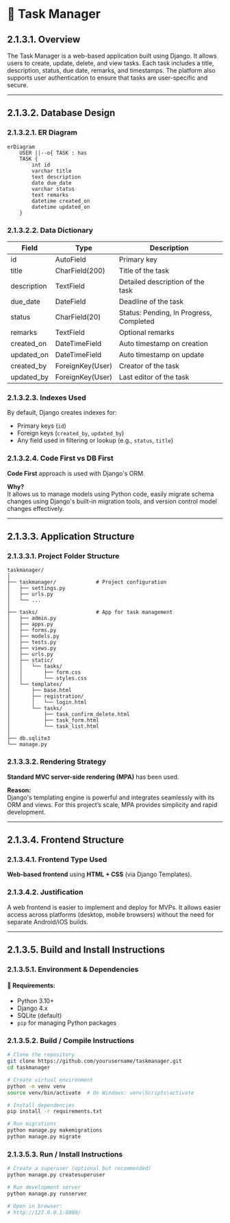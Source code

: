 
# 📝 Task Manager

## 2.1.3.1. Overview

The Task Manager is a web-based application built using Django. It allows users to create, update, delete, and view tasks. Each task includes a title, description, status, due date, remarks, and timestamps. The platform also supports user authentication to ensure that tasks are user-specific and secure.

---

## 2.1.3.2. Database Design

### 2.1.3.2.1. ER Diagram

```mermaid
erDiagram
    USER ||--o{ TASK : has
    TASK {
        int id
        varchar title
        text description
        date due_date
        varchar status
        text remarks
        datetime created_on
        datetime updated_on
    }
```

### 2.1.3.2.2. Data Dictionary

| Field        | Type          | Description                        |
|--------------|---------------|------------------------------------|
| id           | AutoField     | Primary key                        |
| title        | CharField(200)| Title of the task                  |
| description  | TextField     | Detailed description of the task   |
| due_date     | DateField     | Deadline of the task               |
| status       | CharField(20) | Status: Pending, In Progress, Completed |
| remarks      | TextField     | Optional remarks                   |
| created_on   | DateTimeField | Auto timestamp on creation         |
| updated_on   | DateTimeField | Auto timestamp on update           |
| created_by   | ForeignKey(User) | Creator of the task             |
| updated_by   | ForeignKey(User) | Last editor of the task         |

### 2.1.3.2.3. Indexes Used

By default, Django creates indexes for:
- Primary keys (`id`)
- Foreign keys (`created_by`, `updated_by`)
- Any field used in filtering or lookup (e.g., `status`, `title`)

### 2.1.3.2.4. Code First vs DB First

**Code First** approach is used with Django's ORM.

**Why?**  
It allows us to manage models using Python code, easily migrate schema changes using Django's built-in migration tools, and version control model changes effectively.

---

## 2.1.3.3. Application Structure

### 2.1.3.3.1. Project Folder Structure

```
taskmanager/
│
├── taskmanager/             # Project configuration
│   ├── settings.py
│   ├── urls.py
│   └── ...
│
├── tasks/                   # App for task management
│   ├── admin.py
│   ├── apps.py
│   ├── forms.py
│   ├── models.py
│   ├── tests.py
│   ├── views.py
│   ├── urls.py
│   ├── static/
│   │   └── tasks/
│   │       ├── form.css
│   │       └── styles.css
│   └── templates/
│       ├── base.html
│       ├── registration/
│       │   └── login.html
│       └── tasks/
│           ├── task_confirm_delete.html
│           ├── task_form.html
│           └── task_list.html
│
├── db.sqlite3
└── manage.py
```

### 2.1.3.3.2. Rendering Strategy

**Standard MVC server-side rendering (MPA)** has been used.

**Reason:**  
Django's templating engine is powerful and integrates seamlessly with its ORM and views. For this project’s scale, MPA provides simplicity and rapid development.

---

## 2.1.3.4. Frontend Structure

### 2.1.3.4.1. Frontend Type Used

**Web-based frontend** using **HTML + CSS** (via Django Templates).

### 2.1.3.4.2. Justification

A web frontend is easier to implement and deploy for MVPs. It allows easier access across platforms (desktop, mobile browsers) without the need for separate Android/iOS builds.

---

## 2.1.3.5. Build and Install Instructions

### 2.1.3.5.1. Environment & Dependencies

#### 🔧 Requirements:
- Python 3.10+
- Django 4.x
- SQLite (default)
- `pip` for managing Python packages

### 2.1.3.5.2. Build / Compile Instructions

```bash
# Clone the repository
git clone https://github.com/yourusername/taskmanager.git
cd taskmanager

# Create virtual environment
python -m venv venv
source venv/bin/activate  # On Windows: venv\Scripts\activate

# Install dependencies
pip install -r requirements.txt

# Run migrations
python manage.py makemigrations
python manage.py migrate
```

### 2.1.3.5.3. Run / Install Instructions

```bash
# Create a superuser (optional but recommended)
python manage.py createsuperuser

# Run development server
python manage.py runserver

# Open in browser:
# http://127.0.0.1:8000/
```
